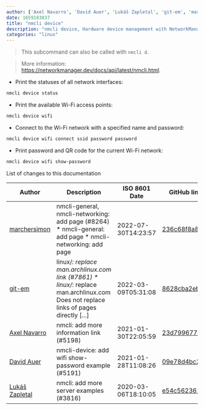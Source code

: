 ```yaml
---
author: ['Axel Navarro', 'David Auer', 'Lukáš Zapletal', 'git-em', 'marchersimon']
date: 1659183837
title: "nmcli device"
description: "nmcli device, Hardware device management with NetworkManager."
categories: "linux"
---
```

> This subcommand can also be called with `nmcli d`.

> More information: <https://networkmanager.dev/docs/api/latest/nmcli.html>.

- Print the statuses of all network interfaces:

```bash
nmcli device status
```

- Print the available Wi-Fi access points:

```bash
nmcli device wifi
```

- Connect to the Wi-Fi network with a specified name and password:

```bash
nmcli device wifi connect ssid password password
```

- Print password and QR code for the current Wi-Fi network:

```bash
nmcli device wifi show-password
```
List of changes to this documentation


Author | Description | ISO 8601 Date | GitHub link
------|-----|-----|-----
[marchersimon](mailto:50295997+marchersimon@users.noreply.github.com) | nmcli-general, nmcli-networking: add page (#8264) * nmcli-general: add page * nmcli-networking: add page | 2022-07-30T14:23:57 | [236c68f8a851](https://github.com/tldr-pages/tldr/commit/236c68f8a8518255b7ca43f17ebe6390430cf853)
[git-em](mailto:56173216+git-em@users.noreply.github.com) | linux/*: replace man.archlinux.com link (#7861) * linux/*: replace man.archlinux.com Does not replace links of pages directly [...] | 2022-03-09T05:31:08 | [8628cba2ebf0](https://github.com/tldr-pages/tldr/commit/8628cba2ebf0939f9aec27530c42351215334eeb)
[Axel Navarro](mailto:navarroaxel@gmail.com) | nmcli: add more information link (#5198) | 2021-01-30T22:05:59 | [23d7996775e1](https://github.com/tldr-pages/tldr/commit/23d7996775e12580a5af45034372cc86c055bf24)
[David Auer](mailto:dreua@posteo.de) | nmcli-device: add wifi show-password example (#5191) | 2021-01-28T11:08:26 | [09e78d4bc2ee](https://github.com/tldr-pages/tldr/commit/09e78d4bc2ee41928f221f1510788d6caed34bdf)
[Lukáš Zapletal](mailto:lzap@redhat.com) | nmcli: add more server examples (#3816) | 2020-03-06T18:10:05 | [e54c56236138](https://github.com/tldr-pages/tldr/commit/e54c562361387aac7856baf59111961c3c0e2999)


